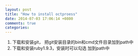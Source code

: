 ```yaml
---
layout: post
title: "How to install octproess"
date: 2014-07-03 17:06:14 +0800
comments: true
categories: 
---
```

1. 下载和安装git， 把git安装目录的bin和cmd文件目录加到path中
2. 下载和安装ruby1.9.3，安装时可以勾选 加到path中
